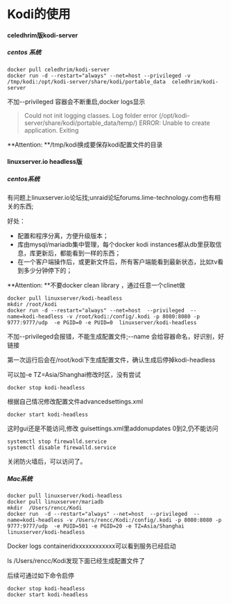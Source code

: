 # Kodi的使用

#### celedhrim版kodi-server
##### centos 系统   
```
docker pull celedhrim/kodi-server   
docker run -d --restart="always" --net=host --privileged -v /tmp/kodi:/opt/kodi-server/share/kodi/portable_data  celedhrim/kodi-server   
```

不加--privileged 容器会不断重启,docker logs显示   
> Could not init logging classes. Log folder error (/opt/kodi-server/share/kodi/portable_data/temp/)
> ERROR: Unable to create application. Exiting

**Attention: **/tmp/kodi换成要保存kodi配置文件的目录




#### linuxserver.io headless版
##### centos系统
有问题上linuxserver.io论坛找;unraid论坛forums.lime-technology.com也有相关的东西;

好处：
- 配置和程序分离，方便升级版本；   
- 库由mysql/mariadb集中管理，每个docker kodi instances都从db里获取信息，库更新后，都能看到一样的东西；
- 在一个客户端操作后，或更新文件后，所有客户端能看到最新状态，比如tv看到多少分钟停下的；  

**Attention: **不要docker clean library ，通过任意一个clinet做

```
docker pull linuxserver/kodi-headless
mkdir /root/kodi
docker run -d --restart="always" --net=host  --privileged  --name=kodi-headless -v /root/kodi:/config/.kodi -p 8080:8080 -p 9777:9777/udp  -e PGID=0 -e PUID=0  linuxserver/kodi-headless
```
不加--privileged会报错，不能生成配置文件;--name 会给容器命名，好识别，好链接   

第一次运行后会在/root/kodi下生成配置文件，确认生成后停掉kodi-headless    

可以加-e TZ=Asia/Shanghai修改时区，没有尝试   

```
docker stop kodi-headless
```
根据自己情况修改配置文件advancedsettings.xml
```
docker start kodi-headless
```
这时gui还是不能访问,修改 guisettings.xml里addonupdates 0到2,仍不能访问
```
systemctl stop firewalld.service
systemctl disable firewalld.service
```
关闭防火墙后，可以访问了。

##### Mac系统


```
docker pull linuxserver/kodi-headless
docker pull linuxserver/mariadb
mkdir  /Users/rencc/Kodi
docker run  -d --restart="always" --net=host  --privileged  --name=kodi-headless -v /Users/rencc/Kodi:/config/.kodi -p 8080:8080 -p 9777:9777/udp  -e PUID=501 -e PGID=20 -e TZ=Asia/Shanghai  linuxserver/kodi-headless
```
Docker logs containeridxxxxxxxxxxxx可以看到服务已经启动   

ls /Users/rencc/Kodi发现下面已经生成配置文件了

后续可通过如下命令启停
```
docker stop kodi-headless
docker start kodi-headless
```


